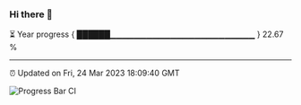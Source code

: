 ### Hi there 👋

⏳ Year progress { ██████▁▁▁▁▁▁▁▁▁▁▁▁▁▁▁▁▁▁▁▁▁▁▁▁ } 22.67 %

---

⏰ Updated on Fri, 24 Mar 2023 18:09:40 GMT

![Progress Bar CI](https://github.com/Shyam-Makwana/GitHub-Actions-Demo/workflows/Progress%20Bar%20CI/badge.svg)
